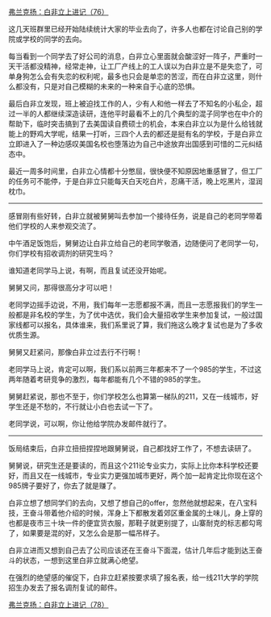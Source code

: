 <p></p><a href="https://zhuanlan.zhihu.com/p/104063013" data-draft-node="block" data-draft-type="link-card" data-image="https://pic1.zhimg.com/v2-7c3a3839e84dc764acd2e35bb1f00ee4_180x120.jpg" data-image-width="1008" data-image-height="348" class="internal">弗兰克扬：白非立上进记（76）</a><p>这几天班群里已经开始陆续统计大家的毕业去向了，许多人也都在讨论自己别的学院或学校的同学的去向。</p><p>每当看到一个同学去了好公司的消息，白非立心里面就会酸涩好一阵子，严重时一天干活都没精神，经常走神，让工厂产线上的工人误以为白非立是不是失恋了，可单身狗怎么会有失恋的权利呢，最多也只会是单恋的苦涩，而在白非立这里，则什么都没有，只是对自己模糊的未来的一种来自于心底的恐惧。</p><p>最后白非立发现，班上被迫找工作的人，少有人和他一样去了不知名的小私企，超过一半的人都继续深造读研，连他平时最看不上的几个典型的混子同学也在中介的帮助下，临时突击搞到了去美国读自费硕士的机会，本来白非立以为是什么给钱就能上的野鸡大学呢，结果一打听，三四个人去的都还是挺有名的学校，于是白非立立即进入了一种边感叹美国名校也堕落边为自己中途放弃出国感到可惜的二元纠结态中。</p><p>最近一周多时间里，白非立心情都十分憋屈，很快便不知原因地重感冒了，但工厂的任务可不能停，于是白非立只能每天白天吃白片，忍痛干活，晚上吃黑片，湿润枕巾。</p><hr/><p>感冒刚有些好转，白非立就被舅舅叫去参加一个接待任务，说是自己的老同学带着他们学校的人来参观交流了。</p><p>中午酒足饭饱后，舅舅边让白非立给自己的老同学敬酒，边随便问了老同学一句，你们学校有招收调剂的研究生吗？</p><p>谁知道老同学马上说，有啊，而且复试还没开始呢。</p><p>舅舅又问，那得很高分才可以吧！</p><p>老同学边摇手边说，不用，我们每年一志愿都报不满，而且一志愿报我们的学生一般都是非名校的学生，为了优中选优，我们会大量招收学生来参加复试，一般过国家线都可以报名，具体谁来，我们系里说了算，我们拖这么晚才复试也是为了多收优质生源。</p><p>舅舅又赶紧问，那像白非立过去行不行啊！</p><p>老同学马上说，肯定可以啊，我们系以前两三年都来不了一个985的学生，不过这两年随着考研竞争的激烈，每年都能有几个不错的985的学生。</p><p>舅舅赶紧说，那也不至于，你们学校怎么也算第一梯队的211，又在一线城市，好学生还是不愁的，不行就让小白也去试一下了。</p><p>老同学说，可以啊，你让他给学院办发邮件就行了。</p><hr/><p>饭局结束后，白非立扭扭捏捏地跟舅舅说，自己都找好工作了，不想去读研了。</p><p>舅舅说，研究生还是要读的，而且这个211论专业实力，实际上比你本科学校还要好，而且又在一线城市，专业实力更强加城市更好，两个加一起肯定比你现在这个985牌子要好了，你去了就是赚了。</p><p>白非立想了想同学们的去向，又想了想自己的offer，忽然他就想起来，在八宝科技，王奋斗带着他介绍的时候，浑身上下都散发着郊区重金属的土味儿，身上穿的也都是夜市三十块一件的便宜货衣服，那鞋子就更别提了，山寨耐克的标志都勾弯了，如果要是混的好，又怎么会是那一幅吊样子。</p><p>白非立进而又想到自己去了公司应该还在王奋斗下面混，估计几年后才能到达王奋斗的状态，一想到这里白非立就满心绝望。</p><p>在强烈的绝望感的催促下，白非立赶紧按要求填了报名表，给一线211大学的学院招生办发去了报名调剂复试的邮件。</p><a href="https://zhuanlan.zhihu.com/p/104173961" data-draft-node="block" data-draft-type="link-card" data-image="https://pic4.zhimg.com/v2-186b4047940f5a4684882da70f312fd7_180x120.jpg" data-image-width="998" data-image-height="310" class="internal">弗兰克扬：白非立上进记（78）</a><p></p>